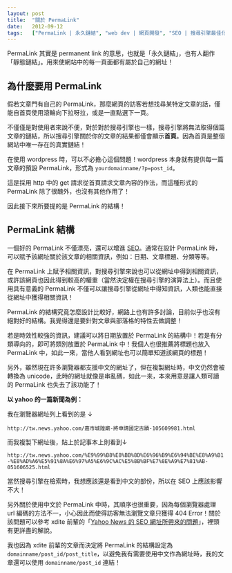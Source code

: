 ```yaml
---
layout: post
title:  "關於 PermaLink"
date:   2012-09-12
tags:   ["PermaLink | 永久鏈結", "web dev | 網頁開發", "SEO | 搜尋引擎最佳化"]
---
```


PermaLink 其實是 permanent link 的意思，也就是「永久鏈結」，也有人翻作「靜態鏈結」。用來使網站中的每一頁面都有屬於自己的網址！

## 為什麼要用 PermaLink

假若文章門有自己的 PermaLink，那麼網頁的訪客若想找尋某特定文章的話，僅能自首頁使用滾輪向下拉呀拉，或是一直點選下一頁。

不僅僅是對使用者來說不便，對於對於搜尋引擎也一樣，搜尋引擎將無法取得個篇文章的鏈結，所以搜尋引擎關於你的文章的結果都僅會顯示**首頁**。因為首頁是整個網站中唯一存在的真實鏈結！

在使用 wordpress 時，可以不必擔心這個問題！wordpress 本身就有提供每一篇文章的預設 PermaLink，形式為 `yourdomainname/?p=post_id`。

這是採用 http 中的 get 請求從首頁請求文章內容的作法，而這種形式的 PermaLink 除了很醜外，也沒有其他作用了！

因此接下來所要提的是 PermaLink 的結構！

## PermaLink 結構

一個好的 PermaLink 不僅漂亮，還可以增進 [SEO](http://en.wikipedia.org/wiki/Search_engine_optimization)。通常在設計 PermaLink 時，可以賦予該網址關於該文章的相關資訊，例如：日期、文章標題、分類等等。

在 PermaLink 上賦予相關資訊，對搜尋引擎來說也可以從網址中得到相關資訊，或許該網頁也因此得到較高的權重（當然決定權在搜尋引擎的演算法上）。而且使用具有意義的 PermaLink 不僅可以讓搜尋引擎從網址中得知資訊，人類也能直接從網址中獲得相關資訊！

PermaLink 的結構究竟怎麼設計比較好，網路上也有許多討論，目前似乎也沒有絕對好的結構。我覺得還是要針對文章與部落格的特性去做調整！

若是時效性較強的資訊，建議可以將日期放置於 PermaLink 的結構中！若是有分類導向的，即可將類別放置於 PermaLink 中！我個人也很推薦將標題也放入 PermaLink 中，如此一來，當他人看到網址也可以簡單知道該網頁的標題！

另外，雖然現在許多瀏覽器都支援中文的網址了，但在複製網址時，中文仍然會被轉換為 unicode，此時的網址就像是串亂碼，如此一來，本來用意是讓人類可讀的 PermaLink 也失去了該功能了！

**以 yahoo 的一篇新聞為例：**

我在瀏覽器網址列上看到的是 ↓

`http://tw.news.yahoo.com/嘉市城隍廟-將申請國定古蹟-105609981.html`

而我複製下網址後，貼上於記事本上則看到↓

`http://tw.news.yahoo.com/%E9%99%B8%E8%BB%8D%E6%96%B9%E6%94%BE%E8%A9%B1-%E8%AD%A6%E5%91%8A%E6%97%A5%E6%9C%AC%E5%8B%BF%E7%8E%A9%E7%81%AB-051606525.html`

當然搜尋引擎在檢索時，我想應該還是看到中文的部份，所以在 SEO 上應該影響不大！

另外關於使用中文於 PermaLink 中時，其順序也很重要，因為每個瀏覽器處理 url 編碼的方法不一，小心因此而使得訪客無法瀏覽文章只獲得 404 Error！關於該問題可以參考 xdite 前輩的「[Yahoo News 的 SEO 網址所帶來的問題](http://blog.xdite.net/posts/2011/10/25/yahoo-seo-url/?utm_source=feedburner&utm_medium=feed&utm_campaign=Feed%3A+xxddite+%28Blog.XDite.net%29)」，裡頭有更詳盡的解說。

我也因為 xdite 前輩的文章而決定將 PermaLink 的結構設定為 `domainname/post_id/post_title`，以避免我有需要使用中文作為網址時，我的文章還可以使用 `domainname/post_id` 連結！
